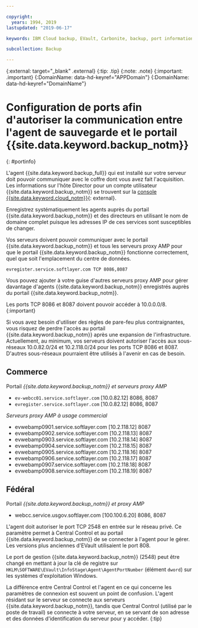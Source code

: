 ```yaml
---

copyright:
  years: 1994, 2019
lastupdated: "2019-06-17"

keywords: IBM Cloud backup, EVault, Carbonite, backup, port information, configure, configuring,

subcollection: Backup

---
```

{:external: target="_blank" .external}
{:tip: .tip}
{:note: .note}
{:important: .important}
{:DomainName: data-hd-keyref="APPDomain"}
{:DomainName: data-hd-keyref="DomainName"}

# Configuration de ports afin d'autoriser la communication entre l'agent de sauvegarde et le portail {{site.data.keyword.backup_notm}}
{: #portinfo}

L'agent {{site.data.keyword.backup_full}} qui est installé sur votre serveur doit pouvoir communiquer avec le coffre dont vous avez fait l'acquisition. Les informations sur l'hôte Director pour un compte utilisateur {{site.data.keyword.backup_notm}} se trouvent sur la [console {{site.data.keyword.cloud_notm}}](https://{DomainName}/classic/storage/backup){: external}.

Enregistrez systématiquement les agents auprès du portail {{site.data.keyword.backup_notm}} et des directeurs en utilisant le nom de domaine complet puisque les adresses IP de ces services sont susceptibles de changer.

Vos serveurs doivent pouvoir communiquer avec le portail {{site.data.keyword.backup_notm}} et tous les serveurs proxy AMP pour que le portail {{site.data.keyword.backup_notm}} fonctionne correctement, quel que soit l'emplacement du centre de données.

```
evregister.service.softlayer.com TCP 8086,8087
```

Vous pouvez ajouter à votre guise d'autres serveurs proxy AMP pour gérer davantage d'agents {{site.data.keyword.backup_notm}} enregistrés auprès du portail {{site.data.keyword.backup_notm}}.

Les ports TCP 8086 et 8087 doivent pouvoir accéder à 10.0.0.0/8.
{:important}

Si vous avez besoin d'utiliser des règles de pare-feu plus contraignantes, vous risquez de perdre l'accès au portail {{site.data.keyword.backup_notm}} après une expansion de l'infrastructure. Actuellement, au minimum, vos serveurs doivent autoriser l'accès aux sous-réseaux 10.0.82.0/24 et 10.2.118.0/24 pour les ports TCP 8086 et 8087. D'autres sous-réseaux pourraient être utilisés à l'avenir en cas de besoin.

## Commerce

Portail *{{site.data.keyword.backup_notm}} et serveurs proxy AMP*

- `ev-webcc01.service.softlayer.com` [10.0.82.12] 8086, 8087
- `evregister.service.softlayer.com` [10.0.82.12] 8086, 8087

*Serveurs proxy AMP à usage commercial*

- evwebamp0901.service.softlayer.com [10.2.118.12] 8087
- evwebamp0902.service.softlayer.com [10.2.118.13] 8087
- evwebamp0903.service.softlayer.com [10.2.118.14] 8087
- evwebamp0904.service.softlayer.com [10.2.118.15] 8087
- evwebamp0905.service.softlayer.com [10.2.118.16] 8087
- evwebamp0906.service.softlayer.com [10.2.118.17] 8087
- evwebamp0907.service.softlayer.com [10.2.118.18] 8087
- evwebamp0908.service.softlayer.com [10.2.118.19] 8087

## Fédéral

Portail *{{site.data.keyword.backup_notm}} et proxy AMP*

- webcc.service.usgov.softlayer.com [100.100.6.20] 8086, 8087

L'agent doit autoriser le port TCP 2548 en entrée sur le réseau privé. Ce paramètre permet à Central Control et au portail {{site.data.keyword.backup_notm}} de se connecter à l'agent pour le gérer. Les versions plus anciennes d'EVault utilisaient le port 808.

Le port de gestion {{site.data.keyword.backup_notm}} (2548) peut être changé en mettant à jour la clé de registre sur `HKLM\SOFTWARE\EVault\InfoStage\Agent\AgentPortNumber` (élément `dword`) sur les systèmes d'exploitation Windows.

La différence entre Central Control et l'agent en ce qui concerne les paramètres de connexion est souvent un point de confusion. L'agent résidant sur le serveur se connecte aux serveurs {{site.data.keyword.backup_notm}}, tandis que Central Control (utilisé par le poste de travail) se connecte à votre serveur, en se servant de son adresse et des données d'identification du serveur pour y accéder.
{:tip}
